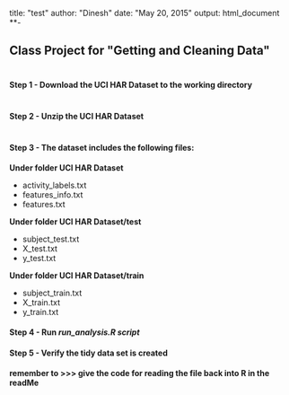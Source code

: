 title: "test"
author: "Dinesh"
date: "May 20, 2015"
output: html_document
**-


## Class Project for "Getting and Cleaning Data"
#
#
#
#### Step 1 - Download the UCI HAR Dataset to the working directory
#
#
#
#### Step 2 - Unzip the UCI HAR Dataset
#
#
#
#### Step 3 - The dataset includes the following files:

**Under folder UCI HAR Dataset**

- activity_labels.txt                         
- features_info.txt                           
- features.txt                                
    
**Under folder UCI HAR Dataset/test**

- subject_test.txt                       
- X_test.txt                             
- y_test.txt                             
    
**Under folder UCI HAR Dataset/train**

- subject_train.txt                     
- X_train.txt                           
- y_train.txt 

#### Step 4 - Run *run_analysis.R script*
#### Step 5 - Verify the tidy data set is created
####   remember to  >>> give the code for reading the file back into R in the readMe